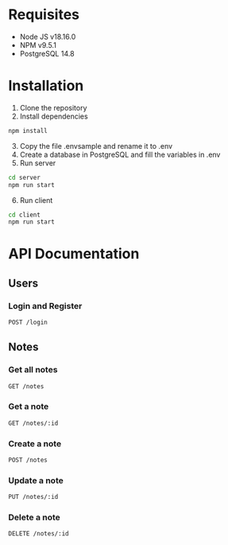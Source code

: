 # Requisites
- Node JS v18.16.0
- NPM v9.5.1
- PostgreSQL 14.8

# Installation
1. Clone the repository
2. Install dependencies
```bash
npm install
```
3. Copy the file .envsample and rename it to .env
4. Create a database in PostgreSQL and fill the variables in .env
5. Run server
```bash
cd server
npm run start
```
6. Run client
```bash
cd client
npm run start
```

# API Documentation
## Users
### Login and Register
```bash
POST /login
```

## Notes
### Get all notes
```bash
GET /notes
```

### Get a note
```bash
GET /notes/:id
```

### Create a note
```bash
POST /notes
```

### Update a note
```bash
PUT /notes/:id
```

### Delete a note
```bash
DELETE /notes/:id
```